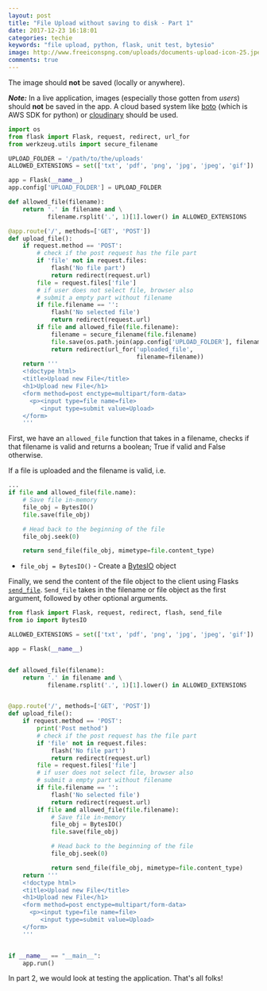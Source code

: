 ```yaml
---
layout: post
title: "File Upload without saving to disk - Part 1"
date: 2017-12-23 16:18:01
categories: techie
keywords: "file upload, python, flask, unit test, bytesio"
image: http://www.freeiconspng.com/uploads/documents-upload-icon-25.jpeg
comments: true
---
```


The image should **not** be saved (locally or anywhere).

***Note:*** In a live application, images (especially those gotten from *users*) should **not** be saved in the app. A cloud based 
system like [boto](https://github.com/boto/boto3) (which is AWS SDK for python) or [cloudinary](https://github.com/cloudinary/pycloudinary) 
should be used.

```python
import os
from flask import Flask, request, redirect, url_for
from werkzeug.utils import secure_filename

UPLOAD_FOLDER = '/path/to/the/uploads'
ALLOWED_EXTENSIONS = set(['txt', 'pdf', 'png', 'jpg', 'jpeg', 'gif'])

app = Flask(__name__)
app.config['UPLOAD_FOLDER'] = UPLOAD_FOLDER

def allowed_file(filename):
    return '.' in filename and \
           filename.rsplit('.', 1)[1].lower() in ALLOWED_EXTENSIONS

@app.route('/', methods=['GET', 'POST'])
def upload_file():
    if request.method == 'POST':
        # check if the post request has the file part
        if 'file' not in request.files:
            flash('No file part')
            return redirect(request.url)
        file = request.files['file']
        # if user does not select file, browser also
        # submit a empty part without filename
        if file.filename == '':
            flash('No selected file')
            return redirect(request.url)
        if file and allowed_file(file.filename):
            filename = secure_filename(file.filename)
            file.save(os.path.join(app.config['UPLOAD_FOLDER'], filename))
            return redirect(url_for('uploaded_file',
                                    filename=filename))
    return '''
    <!doctype html>
    <title>Upload new File</title>
    <h1>Upload new File</h1>
    <form method=post enctype=multipart/form-data>
      <p><input type=file name=file>
         <input type=submit value=Upload>
    </form>
    '''
```

First, we have an `allowed_file` function that takes in a filename, checks if that filename is valid and returns a boolean; 
True if valid and False otherwise.

If a file is uploaded and the filename is valid, i.e.
```python
...
if file and allowed_file(file.name):
    # Save file in-memory
    file_obj = BytesIO()
    file.save(file_obj)

    # Head back to the beginning of the file
    file_obj.seek(0)

    return send_file(file_obj, mimetype=file.content_type)
```


- `file_obj = BytesIO()` - Create a [BytesIO](https://docs.python.org/3/library/io.html#io.BytesIO) object

Finally, we send the content of the file object to the client using Flasks [`send_file`](http://flask.pocoo.org/docs/0.12/api/#flask.send_file). 
`Send_file` takes in the filename or file object as the first argument, followed by other optional arguments.

```python
from flask import Flask, request, redirect, flash, send_file
from io import BytesIO

ALLOWED_EXTENSIONS = set(['txt', 'pdf', 'png', 'jpg', 'jpeg', 'gif'])

app = Flask(__name__)


def allowed_file(filename):
    return '.' in filename and \
           filename.rsplit('.', 1)[1].lower() in ALLOWED_EXTENSIONS


@app.route('/', methods=['GET', 'POST'])
def upload_file():
    if request.method == 'POST':
        print('Post method')
        # check if the post request has the file part
        if 'file' not in request.files:
            flash('No file part')
            return redirect(request.url)
        file = request.files['file']
        # if user does not select file, browser also
        # submit a empty part without filename
        if file.filename == '':
            flash('No selected file')
            return redirect(request.url)
        if file and allowed_file(file.filename):
            # Save file in-memory
            file_obj = BytesIO()
            file.save(file_obj)

            # Head back to the beginning of the file
            file_obj.seek(0)

            return send_file(file_obj, mimetype=file.content_type)
    return '''
    <!doctype html>
    <title>Upload new File</title>
    <h1>Upload new File</h1>
    <form method=post enctype=multipart/form-data>
      <p><input type=file name=file>
         <input type=submit value=Upload>
    </form>
    '''


if __name__ == "__main__":
    app.run()

```
In part 2, we would look at testing the application. That's all folks!

[//]: # (Current project structure:)

<!---
- pu-tutorial
  - image_upload
    - templates
      - index.html
    - \_\_init__.py
    - app.py
  - .gitignore
  - README.md
  - requirements.txt

In the applications root folder, create a folder named `image_upload`.
-->
